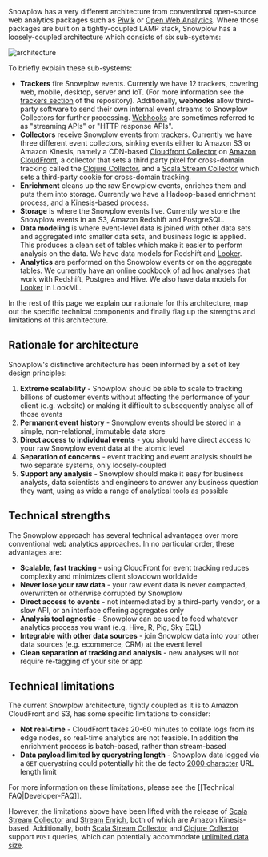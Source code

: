 Snowplow has a very different architecture from conventional open-source web analytics packages such as [Piwik][piwik] or [Open Web Analytics][owa]. Where those packages are built on a tightly-coupled LAMP stack, Snowplow has a loosely-coupled architecture which consists of six sub-systems:

![architecture][conceptual-architecture]

To briefly explain these sub-systems:

* **Trackers** fire Snowplow events. Currently we have 12 trackers, covering web, mobile, desktop, server and IoT. (For more information see the [trackers section](https://github.com/snowplow/snowplow/tree/master/1-trackers) of the repository). Additionally, **webhooks** allow third-party software to send their own internal event streams to Snowplow Collectors for further processing. [Webhooks](Setting-up-a-webhook) are sometimes referred to as "streaming APIs" or "HTTP response APIs".
* **Collectors** receive Snowplow events from trackers. Currently we have three different event collectors, sinking events either to Amazon S3 or Amazon Kinesis, namely a CDN-based [Cloudfront Collector](https://github.com/snowplow/snowplow/tree/master/2-collectors/cloudfront-collector) on [Amazon CloudFront][cloudfront], a collector that sets a third party pixel for cross-domain tracking called the [Clojure Collector](https://github.com/snowplow/snowplow/tree/master/2-collectors/clojure-collector), and a [Scala Stream Collector](https://github.com/snowplow/snowplow/tree/master/2-collectors/scala-stream-collector) which sets a third-party cookie for cross-domain tracking.
* **Enrichment** cleans up the raw Snowplow events, enriches them and puts them into storage. Currently we have a Hadoop-based enrichment process, and a Kinesis-based process.
* **Storage** is where the Snowplow events live. Currently we store the Snowplow events in an S3, Amazon Redshift and PostgreSQL.
* **Data modeling** is where event-level data is joined with other data sets and aggregated into smaller data sets, and business logic is applied. This produces a clean set of tables which make it easier to perform analysis on the data. We have data models for Redshift and [Looker](http://www.looker.com/).
* **Analytics** are performed on the Snowplow events or on the aggregate tables. We currently have an online cookbook of ad hoc analyses that work with Redshift, Postgres and Hive. We also have data models for [Looker](http://www.looker.com/) in LookML.

In the rest of this page we explain our rationale for this architecture, map out the specific technical components and finally flag up the strengths and limitations of this architecture.

## Rationale for architecture

Snowplow's distinctive architecture has been informed by a set of key design principles:

1. **Extreme scalability** - Snowplow should be able to scale to tracking billions of customer events without affecting the performance of your client (e.g. website) or making it difficult to subsequently analyse all of those events
2. **Permanent event history** - Snowplow events should be stored in a simple, non-relational, immutable data store
3. **Direct access to individual events** - you should have direct access to your raw Snowplow event data at the atomic level
4. **Separation of concerns** - event tracking and event analysis should be two separate systems, only loosely-coupled
5. **Support any analysis** - Snowplow should make it easy for business analysts, data scientists and engineers to answer any business question they want, using as wide a range of analytical tools as possible

## Technical strengths

The Snowplow approach has several technical advantages over more
conventional web analytics approaches. In no particular order, these
advantages are:

* **Scalable, fast tracking** - using CloudFront for event tracking
    reduces complexity and minimizes client slowdown worldwide
* **Never lose your raw data** - your raw event data is never
    compacted, overwritten or otherwise corrupted by Snowplow
* **Direct access to events** - not intermediated by a third-party
    vendor, or a slow API, or an interface offering aggregates only
* **Analysis tool agnostic** - Snowplow can be used to feed whatever
    analytics process you want (e.g. Hive, R, Pig, Sky EQL)
* **Integrable with other data sources** - join Snowplow data into
    your other data sources (e.g. ecommerce, CRM) at the event level
* **Clean separation of tracking and analysis** - new analyses will not
    require re-tagging of your site or app

## Technical limitations

The current Snowplow architecture, tightly coupled as it is to Amazon
CloudFront and S3, has some specific limitations to consider:

* **Not real-time** - CloudFront takes 20-60 minutes to collate logs from its edge nodes, so real-time analytics are not feasible. In addition the enrichment process is batch-based, rather than stream-based
* **Data payload limited by querystring length** - Snowplow data logged via a `GET` querystring could potentially hit the de facto [2000 character][2000char] URL length limit

For more information on these limitations, please see the [[Technical FAQ|Developer-FAQ]].

However, the limitations above have been lifted with the release of [Scala Stream Collector](Scala-Stream-Collector) and [Stream Enrich](Stream-Enrich), both of which are Amazon Kinesis-based. Additionally, both [Scala Stream Collector](Scala-Stream-Collector) and [Clojure Collector](Clojure-collector) support `POST` queries, which can potentially accommodate [unlimited data size][post-limits].

[conceptual-architecture]: https://camo.githubusercontent.com/05914f02874cfc540e98af29bd68bf0d6818f54e/68747470733a2f2f64336936666d7331636d316a30692e636c6f756466726f6e742e6e65742f6769746875622d77696b692f696d616765732f736e6f77706c6f772d6172636869746563747572652e706e67
[conceptual-architecture-old]: https://d3i6fms1cm1j0i.cloudfront.net/github-wiki/images/conceptual-architecture.png
[tech-architecture]: https://d3i6fms1cm1j0i.cloudfront.net/github-wiki/images/technical-architecture.png
[piwik]: http://piwik.org/
[owa]: http://www.openwebanalytics.com/
[cloudfront]: http://aws.amazon.com/cloudfront/
[s3]: http://aws.amazon.com/s3/
[hadoop]: http://hadoop.apache.org/
[hive]: http://hive.apache.org/
[2000char]: http://stackoverflow.com/questions/417142/what-is-the-maximum-length-of-a-url
[post-limits]: http://stackoverflow.com/questions/2880722/is-http-post-limitless

